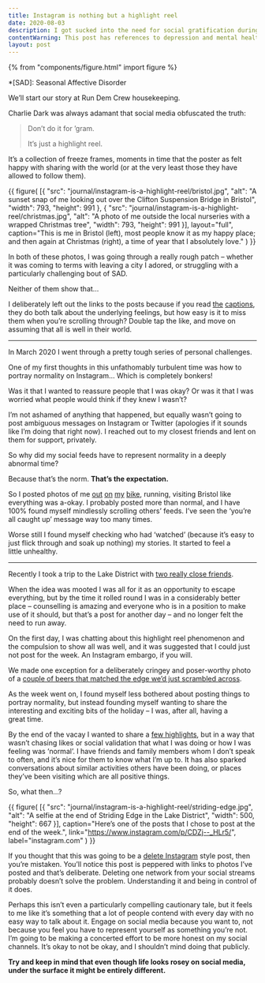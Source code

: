 ```yaml
---
title: Instagram is nothing but a highlight reel
date: 2020-08-03
description: I got sucked into the need for social gratification during a very challenging period. Forgetting that it’s a falisified highlight reel only perpetuated the problem.
contentWarning: This post has references to depression and mental health. It’s important that we speak about these things and this entry doesn’t delve too deeply into them, but not everyone is in the right place to do read about that right now. If this is you, bookmark it (if people still do that) and come back to it on another day, no drama.
layout: post
---
```


{% from "components/figure.html" import figure %}

*[SAD]: Seasonal Affective Disorder

We’ll start our story at Run Dem Crew housekeeping.

Charlie Dark was always adamant that social media obfuscated the truth:

> Don’t do it for ’gram.
>
> It’s just a highlight reel.

It’s a collection of freeze frames, moments in time that the poster as felt happy with sharing with the world (or at the very least those they have allowed to follow them).

{{ figure(
  [{
    "src": "journal/instagram-is-a-highlight-reel/bristol.jpg",
    "alt": "A sunset snap of me looking out over the Clifton Suspension Bridge in Bristol",
    "width": 793,
    "height": 991
  },
  {
    "src": "journal/instagram-is-a-highlight-reel/christmas.jpg",
    "alt": "A photo of me outside the local nurseries with a wrapped Christmas tree",
    "width": 793,
    "height": 991
  }],
  layout="full",
  caption="This is me in Bristol (left), most people know it as my happy place; and then again at Christmas (right), a time of year that I absolutely love."
) }}

In both of these photos, I was going through a really rough patch – whether it was coming to terms with leaving a city I adored, or struggling with a particularly challenging bout of SAD.

Neither of them show that…

I deliberately left out the links to the posts because if you read [the](https://www.instagram.com/p/BlYwnJuAAL5/) [captions](https://www.instagram.com/p/B7rUI5SnNY7/), they do both talk about the underlying feelings, but how easy is it to miss them when you’re scrolling through? Double tap the like, and move on assuming that all is well in their world.

---

In March 2020 I went through a pretty tough series of personal challenges.

One of my first thoughts in this unfathomably turbulent time was how to portray normality on Instagram… Which is completely bonkers!

Was it that I wanted to reassure people that I was okay? Or was it that I was worried what people would think if they knew I wasn’t?

I’m not ashamed of anything that happened, but equally wasn’t going to post ambiguous messages on Instagram or Twitter (apologies if it sounds like I’m doing that right now). I reached out to my closest friends and lent on them for support, privately.

So why did my social feeds have to represent normality in a deeply abnormal time?

Because that’s the norm. __That’s the expectation.__

So I posted photos of me [out](https://www.instagram.com/p/CAP_qkyHQ-k/) [on](https://www.instagram.com/p/CAkxOCmHgKu/) [my](https://www.instagram.com/p/CA0J1vnnk44/) [bike](https://www.instagram.com/p/CBqXH5YnRV8/), running, visiting Bristol like everything was a-okay. I probably posted more than normal, and I have 100% found myself mindlessly scrolling others’ feeds. I’ve seen the ‘you’re all caught up’ message way too many times.

Worse still I found myself checking who had ‘watched’ (because it’s easy to just flick through and soak up nothing) my stories. It started to feel a little unhealthy.

---

Recently I took a trip to the Lake District with [two really close friends](https://www.instagram.com/p/CDZj-wjHPRJ/).

When the idea was mooted I was all for it as an opportunity to escape everything, but by the time it rolled round I was in a considerably better place – counselling is amazing and everyone who is in a position to make use of it should, but that’s a post for another day – and no longer felt the need to run away.

On the first day, I was chatting about this highlight reel phenomenon and the compulsion to show all was well, and it was suggested that I could just not post for the week. An Instagram embargo, if you will.

We made one exception for a deliberately cringey and poser-worthy photo of a [couple of beers that matched the edge we’d just scrambled across](https://www.instagram.com/p/CDO_nNIntlf/).

As the week went on, I found myself less bothered about posting things to portray normality, but instead founding myself wanting to share the interesting and exciting bits of the holiday – I was, after all, having a great time.

By the end of the vacay I wanted to share a [few highlights](https://www.instagram.com/p/CDZj-wjHPRJ/), but in a way that wasn’t chasing likes or social validation that what I was doing or how I was feeling was ‘normal’. I have friends and family members whom I don’t speak to often, and it’s nice for them to know what I’m up to. It has also sparked conversations about similar activities others have been doing, or places they’ve been visiting which are all positive things.

So, what then…?

{{ figure(
  [{
    "src": "journal/instagram-is-a-highlight-reel/striding-edge.jpg",
    "alt": "A selfie at the end of Striding Edge in the Lake District",
    "width": 500,
    "height": 667
  }],
  caption="Here’s one of the posts that I chose to post at the end of the week.",
  link="https://www.instagram.com/p/CDZj--_HLr5/",
  label="instagram.com"
) }}

If you thought that this was going to be a [delete Instagram](https://deletefacebook.com/) style post, then you’re mistaken. You’ll notice this post is peppered with links to photos I’ve posted and that’s deliberate. Deleting one network from your social streams probably doesn’t solve the problem. Understanding it and being in control of it does.

Perhaps this isn’t even a particularly compelling cautionary tale, but it feels to me like it’s something that a lot of people contend with every day with no easy way to talk about it. Engage on social media because you want to, not because you feel you have to represent yourself as something you’re not. I’m going to be making a concerted effort to be more honest on my social channels. It’s okay to not be okay, and I shouldn’t mind doing that publicly.

__Try and keep in mind that even though life looks rosey on social media, under the surface it might be entirely different.__



